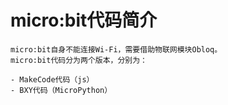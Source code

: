 # micro:bit代码简介

	micro:bit自身不能连接Wi-Fi，需要借助物联网模块Obloq。
	micro:bit代码分为两个版本，分别为：

	- MakeCode代码（js）
	- BXY代码（MicroPython）
